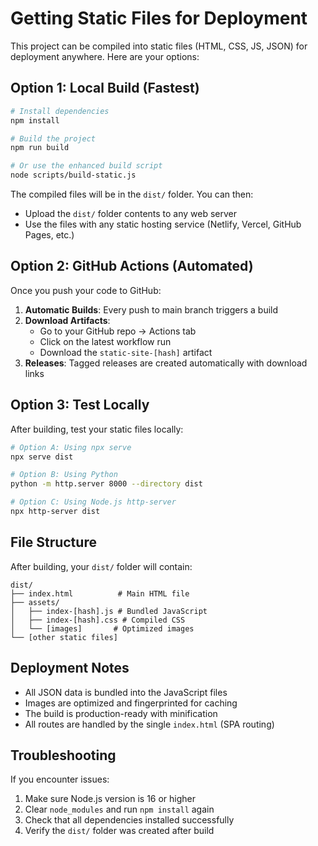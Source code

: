 
# Getting Static Files for Deployment

This project can be compiled into static files (HTML, CSS, JS, JSON) for deployment anywhere. Here are your options:

## Option 1: Local Build (Fastest)

```bash
# Install dependencies
npm install

# Build the project
npm run build

# Or use the enhanced build script
node scripts/build-static.js
```

The compiled files will be in the `dist/` folder. You can then:
- Upload the `dist/` folder contents to any web server
- Use the files with any static hosting service (Netlify, Vercel, GitHub Pages, etc.)

## Option 2: GitHub Actions (Automated)

Once you push your code to GitHub:

1. **Automatic Builds**: Every push to main branch triggers a build
2. **Download Artifacts**: 
   - Go to your GitHub repo → Actions tab
   - Click on the latest workflow run
   - Download the `static-site-[hash]` artifact
3. **Releases**: Tagged releases are created automatically with download links

## Option 3: Test Locally

After building, test your static files locally:

```bash
# Option A: Using npx serve
npx serve dist

# Option B: Using Python
python -m http.server 8000 --directory dist

# Option C: Using Node.js http-server
npx http-server dist
```

## File Structure

After building, your `dist/` folder will contain:

```
dist/
├── index.html          # Main HTML file
├── assets/            
│   ├── index-[hash].js # Bundled JavaScript
│   ├── index-[hash].css # Compiled CSS
│   └── [images]       # Optimized images
└── [other static files]
```

## Deployment Notes

- All JSON data is bundled into the JavaScript files
- Images are optimized and fingerprinted for caching
- The build is production-ready with minification
- All routes are handled by the single `index.html` (SPA routing)

## Troubleshooting

If you encounter issues:
1. Make sure Node.js version is 16 or higher
2. Clear `node_modules` and run `npm install` again
3. Check that all dependencies installed successfully
4. Verify the `dist/` folder was created after build
